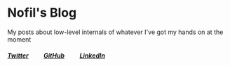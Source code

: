 # Nofil's Blog

My posts about low-level internals of whatever I've got my hands on at the moment

##### [Twitter](https://twitter.com/nofilq) &emsp;&emsp; [GitHub](https://github.com/papadoxie) &emsp;&emsp; [LinkedIn](https://linkedin.com/in/nofil-qasim)

